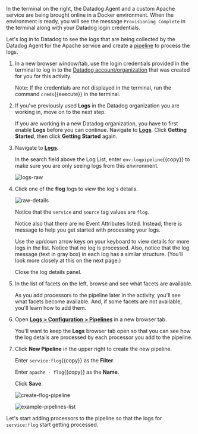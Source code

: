 In the terminal on the right, the Datadog Agent and a custom Apache service are being brought online in a Docker environment. When the environment is ready, you will see the message `Provisioning Complete` in the terminal along with your Datadog login credentials. 

Let's log in to Datadog to see the logs that are being collected by the Datadog Agent for the Apache service and create a <a href="https://docs.datadoghq.com/logs/processing/pipelines/" target="_blank">pipeline</a> to process the logs.

1. In a new browser window/tab, use the login credentials provided in the terminal to log in to the <a href="https://app.datadoghq.com/account/login" target="_datadog">Datadog account/organization</a> that was created for you for this activity.

    Note: If the credentials are not displayed in the terminal, run the command `creds`{{execute}} in the terminal.

2. If you've previously used **Logs** in the Datadog organization you are working in, move on to the next step. 

    If you are working in a new Datadog organization, you have to first enable **Logs** before you can continue. Navigate to <a href="https://app.datadoghq.com/logs" target="_datadog">**Logs**</a>. Click **Getting Started**, then click **Getting Started** again.

3. Navigate to <a href="https://app.datadoghq.com/logs" target="_datadog">**Logs**</a>.

    In the search field above the Log List, enter `env:logpipeline`{{copy}} to make sure you are only seeing logs from this environment. 

    ![logs-raw](logspipeline/assets/logs-raw2.png)

4. Click one of the **flog** logs to view the log's details.

    ![raw-details](logspipeline/assets/raw-details.png)

    Notice that the `service` and `source` tag values are `flog`. 

    Notice also that there are no Event Attributes listed. Instead, there is message to help you get started with processing your logs.

    Use the up/down arrow keys on your keyboard to view details for more logs in the list. Notice that no log is processed. Also, notice that the log message (text in gray box) in each log has a similar structure. (You'll look more closely at this on the next page.)
    
    Close the log details panel.

5. In the list of facets on the left, browse and see what facets are available. 

    As you add processors to the pipeline later in the activity, you'll see what facets become available. And, if some facets are not available, you'll learn how to add them. 

6. Open <a href="https://app.datadoghq.com/logs/pipelines" target="_blank">**Logs > Configuration > Pipelines**</a> in a new browser tab.

    You'll want to keep the **Logs** browser tab open so that you can see how the log details are processed by each processor you add to the pipeline.

7. Click **New Pipeline** in the upper right to create the new pipeline.

    Enter `service:flog`{{copy}} as the **Filter**.

    Enter `apache - flog`{{copy}} as the **Name**.

    Click **Save**.

    ![create-flog-pipeline](logspipeline/assets/create-flog-pipeline.png)

    ![example-pipelines-list](logspipeline/assets/example-pipelines-list.png)

Let's start adding processors to the pipeline so that the logs for `service:flog` start getting processed.